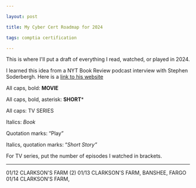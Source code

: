```yaml
---

layout: post

title: My Cyber Cert Roadmap for 2024

tags: comptia certification

---
```

This is where I'll put a draft of everything I read, watched, or played in 2024.

I learned this idea from a NYT Book Review podcast interview with Stephen Soderbergh. Here is a [link to his website](https://extension765.com/blogs/soderblog/seen-read-2023)

All caps, bold: **MOVIE**

All caps, bold, asterisk: **SHORT***

All caps: TV SERIES

Italics: _Book_

Quotation marks: “Play”

Italics, quotation marks: “_Short Story”_

For TV series, put the number of episodes I watched in brackets. 

---
01/12 CLARKSON'S FARM (2)
01/13 CLARKSON'S FARM, BANSHEE, FARGO
01/14 CLARKSON'S FARM, 